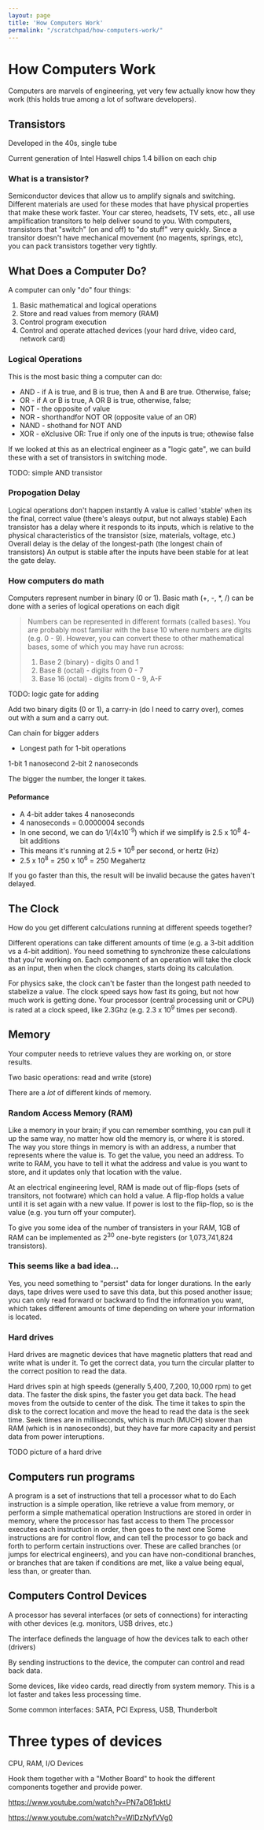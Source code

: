 ```yaml
---
layout: page
title: 'How Computers Work'
permalink: "/scratchpad/how-computers-work/"
---
```


# How Computers Work

Computers are marvels of engineering, yet very few actually know how
they work (this holds true among a lot of software developers). 

## Transistors

Developed in the 40s, single tube

Current generation of Intel Haswell chips 1.4 billion on each chip

### What is a transistor?

Semiconductor devices that allow us to amplify signals and switching.
Different materials are used for these modes that have physical
properties that make these work faster. Your car stereo, headsets, TV
sets, etc., all use amplification transitors to help deliver sound to
you. With computers, transistors that "switch" (on and off) to "do
stuff" very quickly. Since a transitor doesn't have mechanical movement
(no magents, springs, etc), you can pack transistors together very tightly.

## What Does a Computer Do?

A computer can only "do" four things:

1. Basic mathematical and logical operations
1. Store and read values from memory (RAM)
1. Control program execution
1. Control and operate attached devices (your hard drive, video card,
   network card)

### Logical Operations

This is the most basic thing a computer can do:

* AND - if A is true, and B is true, then A and B are true. Otherwise,
  false;
* OR - if A or B is true, A OR B is true, otherwise, false;
* NOT - the opposite of value
* NOR - shorthandfor NOT OR (opposite value of an OR)
* NAND - shothand for NOT AND
* XOR - eXclusive OR: True if only one of the inputs is true; othewise
  false

If we looked at this as an electrical engineer as a "logic gate", we
can build these with a set of transistors in switching mode. 

TODO: simple AND transistor

### Propogation Delay
Logical operations don't happen instantly
A value is called 'stable' when its the final, correct value (there's
aleays output, but not always stable)
Each transistor has a delay where it responds to its inputs, which is
relative to the physical characteristics of the transistor (size,
materials, voltage, etc.)
Overall delay is the delay of the longest-path (the longest chain of
transistors)
An output is stable after the inputs have been stable for at leat the
gate delay.

### How computers do math

Computers represent number in binary (0 or 1). 
Basic math (+, -, \*, /) can be done with a series of logical operations
on each digit

<blockquote>
Numbers can be represented in different formats (called bases). You are
probably most familiar with the base 10 where numbers are digits (e.g.
0 - 9). However, you can convert these to other mathematical bases, some
of which you may have run across:

<ol>
  <li>Base 2 (binary) - digits 0 and 1</li>
  <li>Base 8 (octal) - digits from 0 - 7</li>
  <li>Base 16 (octal) - digits from 0 - 9, A-F</li>
<ol>
</blockquote>

TODO: logic gate for adding

Add two binary digits (0 or 1), a carry-in (do I need to carry over), comes out with a sum and a
carry out.

Can chain for bigger adders 

* Longest path for 1-bit operations

1-bit 1 nanosecond
2-bit 2 nanoseconds

The bigger the number, the longer it takes.

#### Peformance

* A 4-bit adder takes 4 nanoseconds
* 4 nanoseconds = 0.0000004 seconds
* In one second, we can do 1/(4x10<sup>-9</sup>) which if we simplify is
  2.5 x 10<sup>8</sup> 4-bit additions
* This means it's running at 2.5 * 10<sup>8</sup> per second, or hertz
  (Hz)
* 2.5 x 10<sup>8</sup> = 250 x 10<sup>6</sup> = 250 Megahertz

If you go faster than this, the result will be invalid because the gates
haven't delayed.

## The Clock 

How do you get different calculations running at different speeds
together?

Different operations can take different amounts of time (e.g. a 3-bit
addition vs a 4-bit addition). You need something to synchronize these
calculations that you're working on. Each component of an operation will
take the clock as an input, then when the clock changes, starts doing
its calculation.

For physics sake, the clock can't be faster than the longest path needed
to stabelize a value. The clock speed says how fast its going, but not
how much work is getting done. Your processor (central processing unit
or CPU) is rated at a clock speed, like 2.3Ghz (e.g. 2.3 x
10<sup>9</sup> times per second).

## Memory

Your computer needs to retrieve values they are working on, or store
results. 

Two basic operations: read and write (store)

There are a *lot* of different kinds of memory.

### Random Access Memory (RAM)

Like a memory in your brain; if you can remember somthing, you can pull
it up the same way, no matter how old the memory is, or where it is
stored. The way you store things in memory is with an address, a number
that represents where the value is. To get the value, you need an
address. To write to RAM, you have to tell it what the address and value
is you want to store, and it updates only that location with the value.

At an electrical engineering level, RAM is made out of flip-flops (sets
of transitors, not footware) which can hold a value. A flip-flop holds
a value until it is set again with a new value. If power is lost to the
flip-flop, so is the value (e.g. you turn off your computer).

To give you some idea of the number of transisters in your RAM, 1GB of
RAM can be implemented as 2<sup>30</sup> one-byte registers (or 1,073,741,824 transistors).

### This seems like a bad idea...

Yes, you need something to "persist" data for longer durations. In the
early days, tape drives were used to save this data, but this posed
another issue; you can only read forward or backward to find the
information you want, which takes different amounts of time depending on
where your information is located.

### Hard drives

Hard drives are magnetic devices that have magnetic platters that read
and write what is under it. To get the correct data, you turn the
circular platter to the correct position to read the data.

Hard drives spin at high speeds (generally 5,400, 7,200, 10,000 rpm) to
get data. The faster the disk spins, the faster you get data back. The
head moves from the outside to center of the disk. The time it takes to
spin the disk to the correct location and move the head to read the data
is the seek time. Seek times are in milliseconds, which is much (MUCH)
slower than RAM (which is in nanoseconds), but they have far more capacity and persist data from
power interuptions. 

TODO picture of a hard drive

## Computers run programs

A program is a set of instructions that tell a processor what to do
Each instruction is a simple operation, like retrieve a value from
memory, or perform a simple mathematical operation
Instructions are stored in order in memory, where the processor has fast
access to them
The processor executes each instruction in order, then goes to the next
one
Some instructions are for control flow, and can tell the processor to go
back and forth to perform certain instructions over. These are called
branches (or jumps for electrical engineers), and you can have
non-conditional branches, or branches that are taken if conditions are
met, like a value being equal, less than, or greater than.

## Computers Control Devices

A processor has several interfaces (or sets of connections) for
interacting with other devices (e.g. monitors, USB drives, etc.)

The interface defineds the language of how the devices talk to each
other (drivers)

By sending instructions to the device, the computer can control and read
back data.

Some devices, like video cards, read directly from system memory. This
is a lot faster and takes less processing time.

Some common interfaces: SATA, PCI Express, USB, Thunderbolt



# Three types of devices

CPU, RAM, I/O Devices

Hook them together with a "Mother Board" to hook the different
components together and provide power.




https://www.youtube.com/watch?v=PN7aO81pktU

https://www.youtube.com/watch?v=WIDzNyfVVg0
